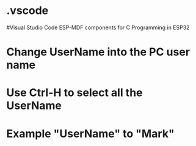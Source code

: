 # .vscode

#Visual Studio Code ESP-MDF components for C Programming in ESP32

# Change UserName into the PC user name
# Use Ctrl-H to select all the UserName
# Example "UserName" to "Mark"

